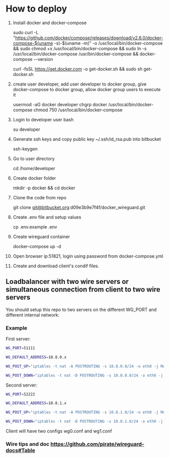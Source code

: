 # How to deploy

1) Install docker and docker-compose

    sudo curl -L "https://github.com/docker/compose/releases/download/v2.6.0/docker-compose-$(uname -s)-$(uname -m)" -o /usr/local/bin/docker-compose && sudo chmod +x /usr/local/bin/docker-compose && sudo ln -s /usr/local/bin/docker-compose /usr/bin/docker-compose && docker-compose --version

    curl -fsSL https://get.docker.com -o get-docker.sh && sudo sh get-docker.sh

2) create user developer, add user developer to docker group, give docker-compose to docker group, allow docker group users to execute it

    usermod -aG docker developer
    chgrp docker /usr/local/bin/docker-compose
    chmod 750 /usr/local/bin/docker-compose

3) Login to developer user bash

    su developer

4) Generate ssh keys and copy public key ~/.ssh/id_rsa.pub into bitbucket

    ssh-keygen

5) Go to user directory

    cd /home/developer

6) Create docker folder

    mkdir -p docker && cd docker

7) Clone the code from repo

    git clone git@bitbucket.org:d09e3b9e7f4f/docker_wireguard.git

8) Create .env file and setup values

    cp .env.example .env

9) Create wireguard container

    docker-compose up -d

10) Open browser ip:51821, login using password from docker-compose.yml

11) Create and download client's condif files.

## Loadbalancer with two wire servers or simultaneous connection from client to two wire servers

You should setup this repo to two servers on the different WG_PORT and different internal network:

### Example

First server:

```bash
WG_PORT=51111

WG_DEFAULT_ADDRESS=10.8.0.x

WG_POST_UP="iptables -t nat -A POSTROUTING -s 10.8.0.0/24 -o eth0 -j MASQUERADE; iptables -A INPUT -p udp -m udp --dport 51111 -j ACCEPT; iptables -A FORWARD -i wg0 -j ACCEPT; iptables -A FORWARD -o wg0 -j ACCEPT"

WG_POST_DOWN="iptables -t nat -D POSTROUTING -s 10.8.0.0/24 -o eth0 -j MASQUERADE; iptables -D INPUT -p udp -m udp --dport 51111 -j ACCEPT; iptables -D FORWARD -i wg0 -j ACCEPT; iptables -D FORWARD -o wg0 -j ACCEPT"
```

Second server:

```bash
WG_PORT=52222

WG_DEFAULT_ADDRESS=10.8.1.x

WG_POST_UP="iptables -t nat -A POSTROUTING -s 10.8.1.0/24 -o eth0 -j MASQUERADE; iptables -A INPUT -p udp -m udp --dport 52222 -j ACCEPT; iptables -A FORWARD -i wg0 -j ACCEPT; iptables -A FORWARD -o wg0 -j ACCEPT"

WG_POST_DOWN="iptables -t nat -D POSTROUTING -s 10.8.1.0/24 -o eth0 -j MASQUERADE; iptables -D INPUT -p udp -m udp --dport 52222 -j ACCEPT; iptables -D FORWARD -i wg0 -j ACCEPT; iptables -D FORWARD -o wg0 -j ACCEPT"
```

Client will have two configs wg0.conf and wg1.conf

### Wire tips and doc <https://github.com/pirate/wireguard-docs#Table>
